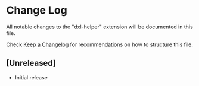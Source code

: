 # Change Log

All notable changes to the "dxl-helper" extension will be documented in this file.

Check [Keep a Changelog](http://keepachangelog.com/) for recommendations on how to structure this file.

## [Unreleased]

- Initial release